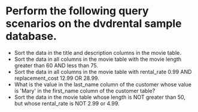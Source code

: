 # Perform the following query scenarios on the dvdrental sample database.

- Sort the data in the title and description columns in the movie table.
- Sort the data in all columns in the movie table with the movie length greater than 60 AND less than 75.
- Sort the data in all columns in the movie table with rental_rate 0.99 AND replacement_cost 12.99 OR 28.99.
- What is the value in the last_name column of the customer whose value is 'Mary' in the first_name column of the customer table?
- Sort the data in the movie table whose length is NOT greater than 50, but whose rental_rate is NOT 2.99 or 4.99.